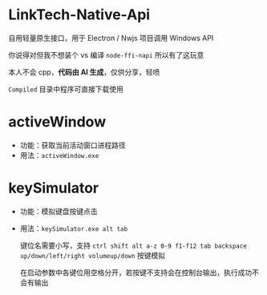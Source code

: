 # LinkTech-Native-Api
自用轻量原生接口，用于 Electron / Nwjs 项目调用 Windows API

你说得对但我不想装个 vs 编译 `node-ffi-napi` 所以有了这玩意

本人不会 cpp，**代码由 AI 生成**，仅供分享，轻喷

`Compiled` 目录中程序可直接下载使用

# activeWindow
- 功能：获取当前活动窗口进程路径
- 用法：`activeWindow.exe`

# keySimulator
- 功能：模拟键盘按键点击
- 用法：`keySimulator.exe alt tab`

  键位名需要小写，支持 `ctrl shift alt a-z 0-9 f1-f12 tab backspace up/down/left/right volumeup/down` 按键模拟

  在启动参数中各键位用空格分开，若按键不支持会在控制台输出，执行成功不会有输出
